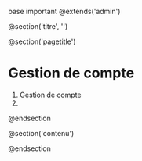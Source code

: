 base important
@extends('admin')

@section('titre', '')

@section('pagetitle')
<div class="pagetitle">
    <h1>Gestion de compte</h1>
    <nav>
      <ol class="breadcrumb">
        <li class="breadcrumb-item">Gestion de compte</li>
        <li class="breadcrumb-item active"><a href=""></a></li>
      </ol>
    </nav>
  </div>
@endsection

@section('contenu')

@endsection
